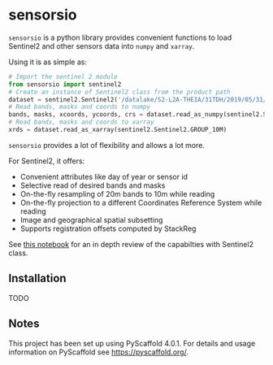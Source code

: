 # sensorsio

`sensorsio` is a python library provides convenient functions to load Sentinel2 and other sensors data into `numpy` and `xarray`.

Using it is as simple as:

```python
# Import the sentinel 2 module
from sensorsio import sentinel2
# Create an instance of Sentinel2 class from the product path
dataset = sentinel2.Sentinel2('/datalake/S2-L2A-THEIA/31TDH/2019/05/31/SENTINEL2B_20190531-105916-927_L2A_T31TDH_C_V2-2/')
# Read bands, masks and coords to numpy
bands, masks, xcoords, ycoords, crs = dataset.read_as_numpy(sentinel2.Sentinel2.GROUP_10M)
# Read bands, masks and coords to xarray
xrds = dataset.read_as_xarray(sentinel2.Sentinel2.GROUP_10M)
```

```sensorsio``` provides a lot of flexibility and allows a lot more.

For Sentinel2, it offers:
*  Convenient attributes like day of year or sensor id
*  Selective read of desired bands and masks
*  On-the-fly resampling of 20m bands to 10m while reading
*  On-the-fly projection to a different Coordinates Reference System while reading
*  Image and geographical spatial subsetting
*  Supports registration offsets computed by StackReg

See [this notebook](https://gitlab.cnes.fr/cesbio/sensorsio/-/blob/master/notebooks/sentinel2.ipynb) for an in depth review of the capabilties with Sentinel2 class.

## Installation

TODO

## Notes

This project has been set up using PyScaffold 4.0.1. For details and usage
information on PyScaffold see https://pyscaffold.org/.
